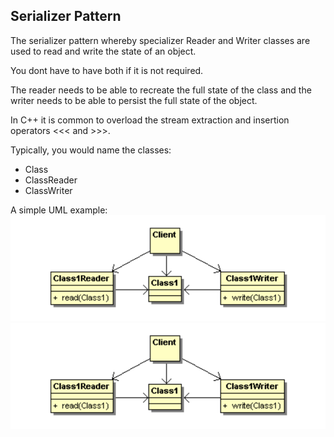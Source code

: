 ## Serializer Pattern

The serializer pattern whereby specializer Reader and Writer classes are used to read and write the state of an object.

You dont have to have both if it is not required.

The reader needs to be able to recreate the full state of the class and the writer needs to be able to persist the full state of the object.

In C++ it is common to overload the stream extraction and insertion operators &lt;&lt;&lt; and &gt;&gt;&gt;.

Typically, you would name the classes:

* Class
* ClassReader
* ClassWriter

A simple UML example:![](assets/unit-1/images/serializer.png)![](/assets/unit-1/images/serializer.png)




